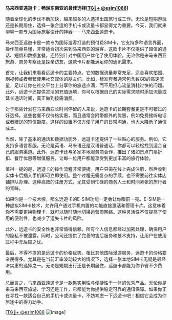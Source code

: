 **马来西亚遠遊卡：畅游东南亚的最佳选择[[TG💪+ @esim1088](https://t.me/s/esim1088)]**

随着全球化的步伐不断加快，越来越多的人选择出国旅行或工作。无论是短期游玩还是长期居住，选择一张合适的手机卡或流量卡都显得尤为重要。今天，我们就来聊聊一款专为国际旅客设计的神器——马来西亚遠遊卡。

马来西亚远遊卡是一款专为国际游客打造的预付费SIM卡，它支持多种语言界面，操作简单易懂，非常适合初次来到马来西亚的游客。这款卡片不仅提供了超值的通话、短信和数据套餐，还特别针对中国用户优化了使用体验。无论你是来马来西亚旅游、商务考察还是探亲访友，这款卡片都能满足你的通讯需求。

首先，让我们来看看远遊卡的主要特点。它的数据流量非常充足，适合喜欢拍照、刷视频或者频繁使用社交媒体的朋友们。比如，标准套餐通常包含数GB的高速流量，足以让你在社交平台上分享你的旅途点滴，而不用担心流量消耗过快的问题。此外，远遊卡还提供灵活的充值选项，你可以根据自己的实际需求随时添加流量或延长通话时间，真正做到按需消费。

对于那些计划在马来西亚长时间停留的人来说，远遊卡的长期套餐更是不可错过的好选择。这些套餐不仅价格实惠，而且通常会附带额外的优惠，例如免费接听电话或者赠送的短信额度。这样的设置不仅方便了用户的日常沟通，也大大降低了通信成本。

当然，除了基本的通话和数据功能外，远遊卡还提供了一些贴心的服务。例如，它支持多语言客服，无论是英语、马来语还是汉语普通话，你都可以轻松找到适合自己的服务渠道。此外，远遊卡还与多家本地服务商合作，推出了诸如景点门票折扣、餐厅优惠等增值服务，让每一位用户都能享受到更加丰富的旅行体验。

值得一提的是，远遊卡的操作流程非常便捷。用户只需在线上完成注册，然后收到实体卡后插入手机即可立即使用。整个过程无需复杂的手续，也不需要前往实体店铺排队办理。这种高效的注册方式，尤其受到忙碌的商务人士和时间紧张的旅行者的青睐。

如果你是一个技术控，那么远遊卡的E-SIM功能一定会让你眼前一亮。E-SIM是一种虚拟SIM卡技术，允许用户通过手机内置的功能直接激活和管理卡片。这意味着你不需要更换物理卡，就可以随时随地切换运营商网络。这种灵活性不仅提高了使用的便利性，也减少了遗失卡片的风险。

此外，远遊卡的安全性也非常值得信赖。所有个人信息都经过加密处理，确保用户的隐私不被泄露。同时，公司还提供了完善的售后服务和技术支持，让用户在使用过程中无后顾之忧。

最后，不得不提的是远遊卡的价格优势。相比其他国际漫游服务，远遊卡的价格要亲民得多。尤其是在当前汇率波动较大的情况下，选择一张本地SIM卡无疑是最经济实惠的选择之一。无论是短期出行还是长期居住，远遊卡都能为你节省不少费用。

总而言之，马来西亚遠遊卡是一款集实用性与便捷性于一体的优秀产品。无论你是来马来西亚旅游、学习还是工作，它都能为你提供稳定可靠的通讯保障。如果你正在寻找一款适合自己的手机卡或流量卡，不妨考虑一下远遊卡吧！相信它会成为你旅途中的得力助手。

[[TG💪+ @esim1088](https://t.me/s/esim1088) ![Image](https://i.postimg.cc/4NQfJmqS/Snipaste-2025-05-13-00-14-12.png)]